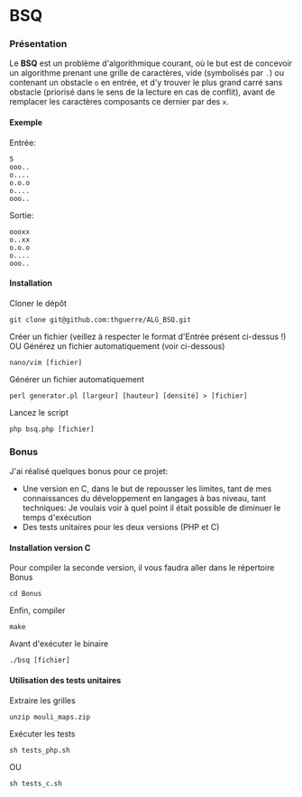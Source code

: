 # BSQ


### Présentation
Le **BSQ** est un problème d'algorithmique courant, où le but est de concevoir un algorithme prenant une grille de caractères, vide (symbolisés par `.`) ou contenant un obstacle `o` en entrée, et d'y trouver le plus grand carré sans obstacle (priorisé dans le sens de la lecture en cas de conflit), avant de remplacer les caractères composants ce dernier par des `x`.

#### Exemple
Entrée:
```
5
ooo..
o....
o.o.o
o....
ooo..
```
Sortie:
```
oooxx
o..xx
o.o.o
o....
ooo..
```

#### Installation

Cloner le dépôt

```
git clone git@github.com:thguerre/ALG_BSQ.git
```

Créer un fichier (veillez à respecter le format d'Entrée présent ci-dessus !)
OU
Générez un fichier automatiquement (voir ci-dessous)
```
nano/vim [fichier]
```

Générer un fichier automatiquement
```
perl generator.pl [largeur] [hauteur] [densité] > [fichier]
```


Lancez le script
```
php bsq.php [fichier]
```

### Bonus
J'ai réalisé quelques bonus pour ce projet:
- Une version en C, dans le but de repousser les limites, tant de mes connaissances du développement en langages à bas niveau, tant techniques: Je voulais voir à quel point il était possible de diminuer le temps d'exécution
- Des tests unitaires pour les deux versions (PHP et C)

#### Installation version C

Pour compiler la seconde version, il vous faudra aller dans le répertoire Bonus
```
cd Bonus
```

Enfin, compiler
```
make
```

Avant d'exécuter le binaire
```
./bsq [fichier]
```

#### Utilisation des tests unitaires

Extraire les grilles
```
unzip mouli_maps.zip
```

Exécuter les tests
```
sh tests_php.sh
```
OU
```
sh tests_c.sh
```
